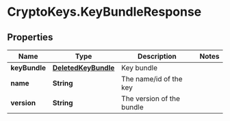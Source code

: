 # CryptoKeys.KeyBundleResponse

## Properties
Name | Type | Description | Notes
------------ | ------------- | ------------- | -------------
**keyBundle** | [**DeletedKeyBundle**](DeletedKeyBundle.md) | Key bundle | 
**name** | **String** | The name/id of the key | 
**version** | **String** | The version of the bundle | 


